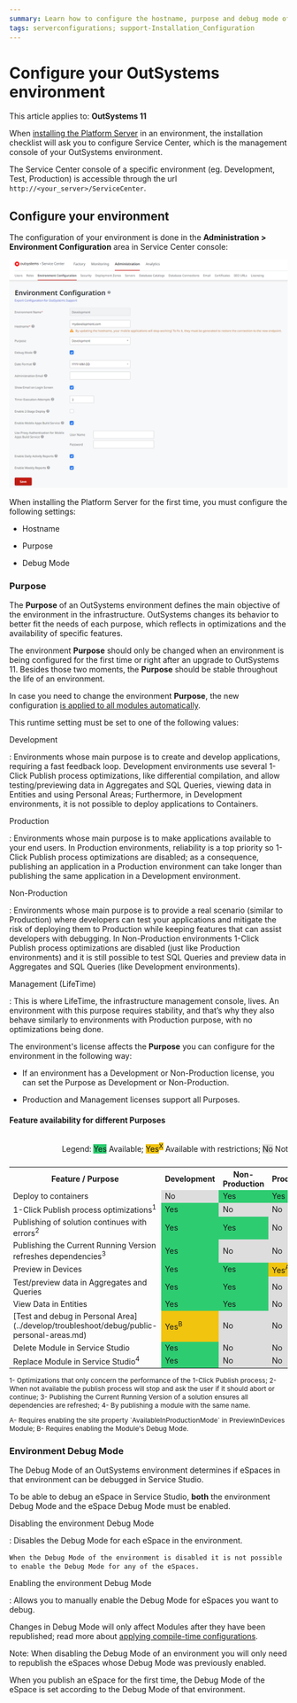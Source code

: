 ```yaml
---
summary: Learn how to configure the hostname, purpose and debug mode of your OutSystems environment in Service Center console.
tags: serverconfigurations; support-Installation_Configuration
---
```


# Configure your OutSystems environment

<div class="info" markdown="1">

This article applies to: **OutSystems 11**

</div>

When [installing the Platform Server](intro.md#install-the-platform-server) in an environment, the installation checklist will ask you to configure Service Center, which is the management console of your OutSystems environment.

The Service Center console of a specific environment (eg. Development, Test, Production) is accessible through the url `http://<your_server>/ServiceCenter`.

## Configure your environment

The configuration of your environment is done in the **Administration > Environment Configuration** area in Service Center console:

![](images/environment-config-1.png)

When installing the Platform Server for the first time, you must configure the following settings:

* Hostname

* Purpose

* Debug Mode

### Purpose

The **Purpose** of an OutSystems environment defines the main objective of the environment in the infrastructure. OutSystems changes its behavior to better fit the needs of each purpose, which reflects in optimizations and the availability of specific features.

The environment **Purpose** should only be changed when an environment is being configured for the first time or right after an upgrade to OutSystems 11. Besides those two moments, the **Purpose** should be stable throughout the life of an environment. 

In case you need to change the environment **Purpose**, the new configuration [is applied to all modules automatically](https://success.outsystems.com/Support/Enterprise_Customers/Maintenance_and_Operations/Applying_Configurations_in_Service_Center).

This runtime setting must be set to one of the following values:

Development

:   Environments whose main purpose is to create and develop applications, requiring a fast feedback loop. Development environments use several 1-Click Publish process optimizations, like differential compilation, and allow testing/previewing data in Aggregates and SQL Queries, viewing data in Entities and using Personal Areas; Furthermore, in Development environments, it is not possible to deploy applications to Containers.

Production

:   Environments whose main purpose is to make applications available to your end users. In Production environments, reliability is a top priority so 1-Click Publish process optimizations are disabled; as a consequence, publishing an application in a Production environment can take longer than publishing the same application in a Development environment.

Non-Production

:   Environments whose main purpose is to provide a real scenario (similar to Production) where developers can test your applications and mitigate the risk of deploying them to Production while keeping features that can assist developers with debugging. In Non-Production environments 1-Click Publish process optimizations are disabled (just like Production environments) and it is still possible to test SQL Queries and preview data in Aggregates and SQL Queries (like Development environments).

Management (LifeTime)

:   This is where LifeTime, the infrastructure management console, lives. An environment with this purpose requires stability, and that’s why they also behave similarly to environments with Production purpose, with no optimizations being done.

The environment's license affects the **Purpose** you can configure for the environment in the following way:

* If an environment has a Development or Non-Production license, you can set the Purpose as Development or Non-Production.

* Production and Management licenses support all Purposes.

#### Feature availability for different Purposes

<table markdown="1">
<caption>
<p>Legend: <span style="background-color:#2ecc71;">Yes</span>&#160;Available; <span style="background-color:#f1c40f;">Yes</span><sup><span style="background-color:#f1c40f;">X</span></sup> Available with restrictions; <span style="background-color:#dddddd">No</span>&#160;Not available</p>
</caption>
<tbody>
<tr>
<th style="width:450px;font-weight:bold;align:center;vertical-align:middle;">Feature / Purpose</th>
<th style="font-weight:bold;align:center;vertical-align:middle;">Development</th>
<th style="font-weight:bold;align:center;vertical-align:middle;">Non-Production</th>
<th style="font-weight:bold;align:center;vertical-align:middle;">Production</th>
<th style="font-weight:bold;align:center;vertical-align:middle;">Management (LifeTime)</th>
</tr>
<tr>
<td>Deploy to containers</td>
<td style="align:center;background-color:#dddddd;">No</td>
<td style="align:center;background-color:#2ecc71;">Yes</td>
<td style="align:center;background-color:#2ecc71;">Yes</td>
<td style="align:center;background-color:#2ecc71;">Yes</td>
</tr>
<tr>
<td>1-Click Publish process optimizations<sup>1</sup></td>
<td style="align:center;background-color:#2ecc71;">Yes</td>
<td style="align:center;background-color:#dddddd;">No</td>
<td style="align:center;background-color:#dddddd;">No</td>
<td style="align:center;background-color:#dddddd;">No</td>
</tr>
<tr>
<td>Publishing of solution continues with errors<sup>2</sup></td>
<td style="align:center;background-color:#2ecc71;">Yes</td>
<td style="align:center;background-color:#2ecc71;">Yes</td>
<td style="align:center;background-color:#dddddd;">No</td>
<td style="align:center;background-color:#dddddd;">No</td>
</tr>
<tr>
<td>Publishing the Current Running Version refreshes dependencies<sup>3</sup></td>
<td style="align:center;background-color:#2ecc71;">Yes</td>
<td style="align:center;background-color:#dddddd;">No</td>
<td style="align:center;background-color:#dddddd;">No</td>
<td style="align:center;background-color:#dddddd;">No</td>
</tr>
<tr>
<td>Preview in Devices</td>
<td style="align:center;background-color:#2ecc71;">Yes</td>
<td style="align:center;background-color:#2ecc71;">Yes</td>
<td style="align:center;background-color:#f1c40f;">Yes<sup>A</sup></td>
<td style="align:center;background-color:#f1c40f;">Yes <sup>A</sup></td>
</tr>
<tr>
<td>Test/preview data in Aggregates and Queries</td>
<td style="align:center;background-color:#2ecc71;">Yes</td>
<td style="align:center;background-color:#2ecc71;">Yes</td>
<td style="align:center;background-color:#dddddd;">No</td>
<td style="align:center;background-color:#dddddd;">No</td>
</tr>
<tr>
<td>View Data in Entities</td>
<td style="align:center;background-color:#2ecc71;">Yes</td>
<td style="align:center;background-color:#2ecc71;">Yes</td>
<td style="align:center;background-color:#dddddd;">No</td>
<td style="align:center;background-color:#dddddd;">No</td>
</tr>
<tr>
<td>[Test and debug in Personal Area](../develop/troubleshoot/debug/public-personal-areas.md)</td>
<td style="align:center;background-color:#f1c40f;">Yes<sup>B</sup></td>
<td style="align:center;background-color:#dddddd;">No</td>
<td style="align:center;background-color:#dddddd;">No</td>
<td style="align:center;background-color:#dddddd;">No</td>
</tr>
<tr>
<td style="width:433px;">Delete Module in Service Studio</td>
<td style="align:center;background-color:#2ecc71;">Yes</td>
<td style="align:center;background-color:#dddddd;">No</td>
<td style="align:center;background-color:#dddddd;">No</td>
<td style="align:center;background-color:#dddddd;">No</td>
</tr>
<tr>
<td>Replace Module in Service Studio<sup>4</sup></td>
<td style="align:center;background-color:#2ecc71;">Yes</td>
<td style="align:center;background-color:#dddddd;">No</td>
<td style="align:center;background-color:#dddddd;">No</td>
<td style="align:center;background-color:#dddddd;">No</td>
</tr>
</tbody>
</table>

<p style="font-size:12px">
1- Optimizations that only concern the performance of the 1-Click Publish process; 2- When not available the publish process will stop and ask the user if it should abort or continue; 3- Publishing the Current Running Version of a solution ensures all dependencies are refreshed; 4- By publishing a module with the same name.
</p>

<p style="font-size:12px" markdown="1">
A- Requires enabling the site property `AvailableInProductionMode` in PreviewInDevices Module; B- Requires enabling the Module's Debug Mode.
</p>

### Environment Debug Mode

The Debug Mode of an OutSystems environment determines if eSpaces in that environment can be debugged in Service Studio.

To be able to debug an eSpace in Service Studio, **both** the environment Debug Mode and the eSpace Debug Mode must be enabled.

Disabling the environment Debug Mode

:   Disables the Debug Mode for each eSpace in the environment.

    When the Debug Mode of the environment is disabled it is not possible to enable the Debug Mode for any of the eSpaces.

Enabling the environment Debug Mode

:   Allows you to manually enable the Debug Mode for eSpaces you want to debug.

Changes in Debug Mode will only affect Modules after they have been republished; read more about [applying compile-time configurations](https://success.outsystems.com/Support/Enterprise_Customers/Maintenance_and_Operations/Applying_Configurations_in_Service_Center#Apply_Compile-time_Configurations).

Note: When disabling the Debug Mode of an environment you will only need to republish the eSpaces whose Debug Mode was previously enabled.

When you publish an eSpace for the first time, the Debug Mode of the eSpace is set according to the Debug Mode of that environment.
